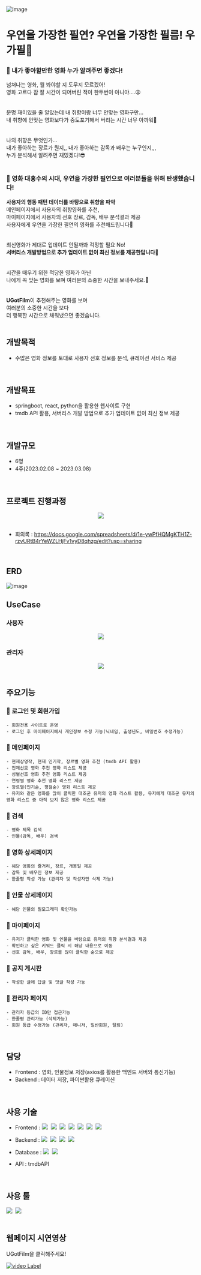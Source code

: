 ![image](https://user-images.githubusercontent.com/112916825/229807684-80bcee1b-6cec-40ac-925b-4c7c2926efec.png)
# 우연을 가장한 필연? 우연을 가장한 필름! 우가필🎥

### 🤨 내가 좋아할만한 영화 누가 알려주면 좋겠다!
넘쳐나는 영화, 뭘 봐야할 지 도무지 모르겠어!<br>
영화 고르다 잠 잘 시간이 되어버린 적이 한두번이 아니야....😩<br>
<br>
<br>
분명 재미있을 줄 알았는데 내 취향이랑 너무 안맞는 영화구만...<br>
내 취향에 안맞는 영화보다가 중도포기해서 버리는 시간 너무 아까워🤯<br>
<br>
<br>
나의 취향은 무엇인가...<br>
내가 좋아하는 장르가 뭔지,, 내가 좋아하는 감독과 배우는 누구인지,,,<br>
누가 분석해서 알려주면 재밌겠다!😎
<br>
<br>

### 🎥 영화 대홍수의 시대, 우연을 가장한 필연으로 여러분들을 위해 탄생했습니다!
<b>사용자의 행동 패턴 데이터를 바탕으로 취향을 파악</b><br>
메인페이지에서 사용자의 취향영화를 추천,<br>
마이페이지에서 사용자의 선호 장르, 감독, 배우 분석결과 제공<br> 
사용자에게 우연을 가장한 필연의 영화를 추천해드립니다💓<br> 
<br> 
<br>
최신영화가 제대로 업데이트 안될까봐 걱정할 필요 No!<br>
<b>서버리스 개발방법으로 추가 업데이트 없이 최신 정보를 제공한답니다</b>🤭<br> 
<br>
<br>
시간을 때우기 위한 적당한 영화가 아닌<br>
나에게 꼭 맞는 영화를 보며 여러분의 소중한 시간을 보내주세요.🥰<br>
<br>
<br>
<b>UGotFilm</b>이 추천해주는 영화를 보며<br>
여러분의 소중한 시간을 보다<br>
더 행복한 시간으로 채워냈으면 좋겠습니다.<br>
<br>
## 개발목적
- 수많은 영화 정보를 토대로 사용자 선호 정보를 분석, 큐레이션 서비스 제공
<br>

## 개발목표
- springboot, react, python을 활용한 웹사이트 구현
- tmdb API 활용, 서버리스 개발 방법으로 추가 업데이트 없이 최신 정보 제공
<br>

## 개발규모
- 6명
- 4주(2023.02.08 ~ 2023.03.08)
<br>

## 프로젝트 진행과정
<div align="center">
<img src="https://user-images.githubusercontent.com/112916825/229915065-e47a532a-47d5-4a53-817b-56613f5a2e60.png">
</div>
<br>

- 회의록 : https://docs.google.com/spreadsheets/d/1e-ywPfHQMgKTH1Z-rzvURtB4rYeWZLHjFv1vyD8qhzg/edit?usp=sharing

<br>

## ERD
![image](https://user-images.githubusercontent.com/112916825/229819631-05540c94-f9f4-45ff-a072-c1522583aef0.png)
<br>

## UseCase
### 사용자
<div align="center">
<img src="https://user-images.githubusercontent.com/112916825/229819788-735276af-17f9-42f5-a3de-137f3d3d1b49.png">
</div>

### 관리자
<div align="center">
<img src="https://user-images.githubusercontent.com/112916825/229820006-82722358-d1ae-4c96-bf1f-882da3af2746.png">
</div>
<br>

## 주요기능
### 🎥 로그인 및 회원가입
```
- 회원전용 사이트로 운영
- 로그인 후 마이페이지에서 개인정보 수정 가능(닉네임, 출생년도, 비밀번호 수정가능)
```
### 🎥 메인페이지
```
- 현재상영작, 현재 인기작, 장르별 영화 추천 (tmdb API 활용)
- 전체선호 영화 추천 영화 리스트 제공
- 성별선호 영화 추천 영화 리스트 제공
- 연령별 영화 추천 영화 리스트 제공
- 장르별(인기순, 평점순) 영화 리스트 제공
- 유저와 같은 영화를 많이 클릭한 대조군 유저의 영화 리스트 활용, 유저에게 대조군 유저의 영화 리스트 중 아직 보지 않은 영화 리스트 제공
```
### 🎥 검색
```
- 영화 제목 검색
- 인물(감독, 배우) 검색
```
### 🎥 영화 상세페이지
```
- 해당 영화의 줄거리, 장르, 개봉일 제공
- 감독 및 배우진 정보 제공
- 한줄평 작성 가능 (관리자 및 작성자만 삭제 가능)
```
### 🎥 인물 상세페이지
```
- 해당 인물의 필모그래피 확인가능
```
### 🎥 마이페이지
```
- 유저가 클릭한 영화 및 인물을 바탕으로 유저의 취향 분석결과 제공
- 확인하고 싶은 키워드 클릭 시 해당 내용으로 이동
- 선호 감독, 배우, 장르를 많이 클릭한 순으로 제공
```
### 🎥 공지 게시판
```
- 작성한 글에 답글 및 댓글 작성 가능
```
### 🎥 관리자 페이지
```
- 관리자 등급의 ID만 접근가능
- 한줄평 관리가능 (삭제가능)
- 회원 등급 수정가능 (관리자, 매니저, 일반회원, 탈퇴)
```
<br>

## 담당
- Frontend : 영화, 인물정보 저장(axios를 활용한 백엔드 서버와 통신기능)
- Backend : 데이터 저장, 파이썬활용 큐레이션
<br>

## 사용 기술
- Frontend : <img src="https://img.shields.io/badge/HTML5-E34F26?style=flat&logo=HTML5&logoColor=white"/>&nbsp;&nbsp;<img src="https://img.shields.io/badge/CSS3-1572B6?style=flat&logo=CSS3&logoColor=white"/>&nbsp;&nbsp;<img src="https://img.shields.io/badge/Javascript-F7DF1E?style=flat&logo=Javascript&logoColor=white"/>&nbsp;&nbsp;<img src="https://img.shields.io/badge/jQuery-0769AD?style=flat&logo=jQuery&logoColor=white"/>&nbsp;&nbsp;<img src="https://img.shields.io/badge/Ajax-000000?style=flat&logoColor=white" />&nbsp;&nbsp;<img src="https://img.shields.io/badge/React-61DAFB?style=flat&logo=React&logoColor=white"/>&nbsp;&nbsp;<img src="https://img.shields.io/badge/Bootstrap-7952B3?style=flat&logo=Bootstrap&logoColor=white"/>
- Backend : <img src="https://img.shields.io/badge/Java-007396?style=flat&logoColor=white" />&nbsp;&nbsp;<img src="https://img.shields.io/badge/Spring Boot-6DB33F?style=flat&logo=Spring Boot&logoColor=white"/>&nbsp;&nbsp;<img src="https://img.shields.io/badge/Python-3776AB?style=flat&logo=Python&logoColor=white"/>&nbsp;&nbsp;<img src="https://img.shields.io/badge/flask-000000?style=flat&logo=flask&logoColor=white"/>
- Database : <img src="https://img.shields.io/badge/Oracle-F80000?style=flat&logo=Oracle&logoColor=white"/>&nbsp;&nbsp;<img src="https://img.shields.io/badge/Mybatis-000000?style=flat&logo=Fluentd&logoColor=white" />

- API : tmdbAPI
<br>

## 사용 툴
<img src="https://img.shields.io/badge/EclipseIDE-2C2255?style=flat&logo=Eclipse IDE&logoColor=white"/>&nbsp;&nbsp;<img src="https://img.shields.io/badge/VisualStudioCode-007ACC?style=flat&logo=Visual Studio Code&logoColor=white"/>
<br>
<br>

## 웹페이지 시연영상
<p>UGotFilm을 클릭해주세요!</p>

[![video Label](http://img.youtube.com/vi/1J-S5kbfgYo/0.jpg)](https://youtu.be/1J-S5kbfgYo)

